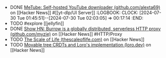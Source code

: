 - DONE [MeTube: Self-hosted YouTube downloader (github.com/alexta69)](https://news.ycombinator.com/item?id=41098974) on [[Hacker News]] #[[yt-dlp/UI Server]]
  :LOGBOOK:
  CLOCK: [2024-07-30 Tue 01:45:51]--[2024-07-30 Tue 02:03:05] =>  00:17:14
  :END:
- TODO #explore [[jellyfin]]
- DONE [Show HN: Burrow is a globally distributed, serverless HTTP proxy (github.com/myzie)](https://news.ycombinator.com/item?id=41087447) on [[Hacker News]] #HTTP/Proxy
- TODO [The Scale of Life (thescaleoflife.com)](https://news.ycombinator.com/item?id=41086632) on [[Hacker News]]
- TODO [Movable tree CRDTs and Loro's implementation (loro.dev)](https://news.ycombinator.com/item?id=41099901) on [[Hacker News]]